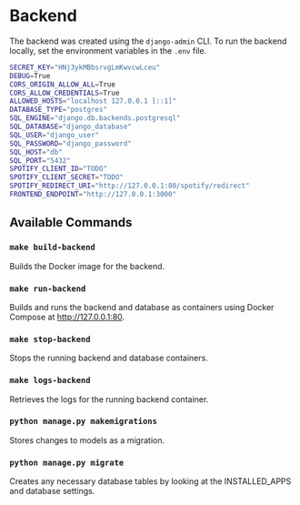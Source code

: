 # Backend

The backend was created using the `django-admin` CLI. To run the backend locally, set the environment variables in the `.env` file.

```bash
SECRET_KEY="HNj3ykMBbsrvgLmKwvcwLceu"
DEBUG=True
CORS_ORIGIN_ALLOW_ALL=True
CORS_ALLOW_CREDENTIALS=True
ALLOWED_HOSTS="localhost 127.0.0.1 [::1]"
DATABASE_TYPE="postgres"
SQL_ENGINE="django.db.backends.postgresql"
SQL_DATABASE="django_database"
SQL_USER="django_user"
SQL_PASSWORD="django_password"
SQL_HOST="db"
SQL_PORT="5432"
SPOTIFY_CLIENT_ID="TODO"
SPOTIFY_CLIENT_SECRET="TODO"
SPOTIFY_REDIRECT_URI="http://127.0.0.1:80/spotify/redirect"
FRONTEND_ENDPOINT="http://127.0.0.1:3000"
```

## Available Commands

### `make build-backend`

Builds the Docker image for the backend.

### `make run-backend`

Builds and runs the backend and database as containers using Docker Compose at http://127.0.0.1:80.

### `make stop-backend`

Stops the running backend and database containers.

### `make logs-backend`

Retrieves the logs for the running backend container.

### `python manage.py makemigrations`

Stores changes to models as a migration.

### `python manage.py migrate`

Creates any necessary database tables by looking at the INSTALLED_APPS and database settings.

